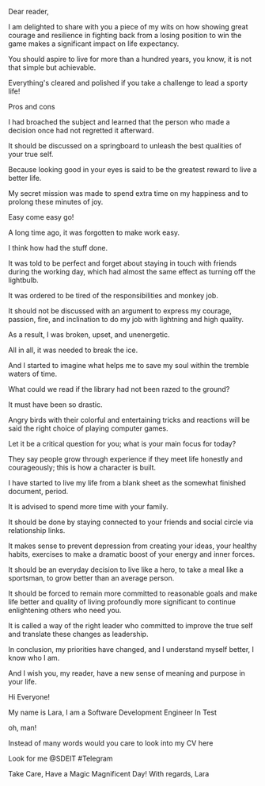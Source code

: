 Dear reader,  

I am delighted to share with you a piece of my wits on how showing great courage and resilience in fighting back from a losing position to win the game makes a significant impact on life expectancy.  

You should aspire to live for more than a hundred years, you know, it is not that simple but achievable.  

Everything's cleared and polished if you take a challenge to lead a sporty life!  


Pros and cons  

I had broached the subject and learned that the person who made a decision once had not regretted it afterward.  

It should be discussed on a springboard to unleash the best qualities of your true self.  

Because looking good in your eyes is said to be the greatest reward to live a better life.  

My secret mission was made to spend extra time on my happiness and to prolong these minutes of joy.  

Easy come easy go!  

A long time ago, it was forgotten to make work easy. 

I think how had the stuff done.  

It was told to be perfect and forget about staying in touch with friends during the working day, which had almost the same effect as turning off the lightbulb.  

It was ordered to be tired of the responsibilities and monkey job.  

It should not be discussed with an argument to express my courage, passion, fire, and inclination to do my job with lightning and high quality.  

As a result, I was broken, upset, and unenergetic.  

All in all, it was needed to break the ice.  

And I started to imagine what helps me to save my soul within the tremble waters of time.  

What could we read if the library had not been razed to the ground?  

It must have been so drastic.  

Angry birds with their colorful and entertaining tricks and reactions will be said the right choice of playing computer games.  

Let it be a critical question for you; what is your main focus for today?  

They say people grow through experience if they meet life honestly and courageously; this is how a character is built.  

I have started to live my life from a blank sheet as the somewhat finished document, period.  

It is advised to spend more time with your family.  

It should be done by staying connected to your friends and social circle via relationship links.  

It makes sense to prevent depression from creating your ideas, your healthy habits, exercises to make a dramatic boost of your energy and inner forces.  

It should be an everyday decision to live like a hero, to take a meal like a sportsman, to grow better than an average person.  

It should be forced to remain more committed to reasonable goals and make life better and quality of living profoundly more significant to continue enlightening others who need you.  

It is called a way of the right leader who committed to improve the true self and translate these changes as leadership.  

 
In conclusion, my priorities have changed, and I understand myself better, I know who I am.  

And I wish you, my reader, have a new sense of meaning and purpose in your life.  

Hi Everyone!

My name is Lara, 
I am a Software Development Engineer In Test 

oh, man! 

Instead of many words would you care to look into my CV here 

Look for me @SDEIT #Telegram 

Take Care, 
Have a Magic Magnificent Day!
With regards, Lara
